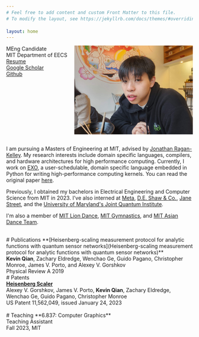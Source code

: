```yaml
---
# Feel free to add content and custom Front Matter to this file.
# To modify the layout, see https://jekyllrb.com/docs/themes/#overriding-theme-defaults

layout: home
---
```


<style>
.row {
  display: flex;
  flex-direction: row;
  flex-wrap: wrap;
  width: 100%;
}

.column {
  display: flex;
  flex-direction: column;
  flex-basis: 100%;
  flex: 1;
}
</style>

<div style="margin-bottom: 30px">
  <div class='row'>
    <div class='column'>
    <div>
    MEng Candidate<br/>
    MIT Department of EECS<br/>
    <a href="/assets/resume.pdf">Resume</a><br/>
    <a href="https://scholar.google.com/citations?user=DwIy3e8AAAAJ&hl=en">Google Scholar</a><br/>
    <a href="https://github.com/skeqiqevian/">Github</a>
    </div>
    </div>
    <div class='column'>
        <!-- <img src="assets/momo.jpg" width="320" style="margin-left: auto"> -->
        <img src="assets/me.jpg" width="320" style="margin-left: auto">
    </div>
  </div>
</div>

I am pursuing a Masters of Engineering at MIT, advised by [Jonathan Ragan-Kelley](http://people.csail.mit.edu/jrk/). My research interests include domain specific languages, compilers, and hardware architectures for high performance computing. Currently, I work on [EXO](https://github.com/exo-lang/exo), a user-schedulable, domain specific language embedded in Python for writing high-performance computing kernels. You can read the original paper [here](https://pldi22.sigplan.org/details/pldi-2022-pldi/21/Exocompilation-for-Productive-Programming-of-Hardware-Accelerators).

Previously, I obtained my bachelors in Electrical Engineering and Computer Science from MIT in 2023. I've also interned at [Meta](https://about.meta.com/), [D.E. Shaw & Co.](https://www.deshaw.com/), [Jane Street](https://www.janestreet.com/), and the [University of Maryland's Joint Quantum Institute](https://gorshkov.jqi.umd.edu/).

I'm also a member of [MIT Lion Dance](https://scripts.mit.edu/~lion-dance/), [MIT Gymnastics](http://gymnastics.mit.edu/), and [MIT Asian Dance Team](http://adt.mit.edu/).

<br>
# Publications
**[Heisenberg-scaling measurement protocol for analytic functions with quantum sensor networks](Heisenberg-scaling measurement protocol for analytic functions with quantum sensor networks)**<br/>
<b>Kevin Qian</b>, Zachary Eldredge, Wenchao Ge, Guido Pagano, Christopher Monroe, James V. Porto, and Alexey V. Gorshkov<br/>
Physical Review A 2019

<br>
# Patents
<div>
  <a href="https://image-ppubs.uspto.gov/dirsearch-public/print/downloadPdf/11562049"><b>Heisenberg Scaler</b></a>
  <br>
  Alexey V. Gorshkov, James V. Porto, <b> Kevin Qian</b>, Zachary Eldredge, Wenchao Ge, Guido Pagano, Christopher Monroe
  <br>
  US Patent 11,562,049, issued January 24, 2023
  <br>
</div>

<br>
# Teaching
**6.837: Computer Graphics**<br>
Teaching Assistant<br>
Fall 2023, MIT
